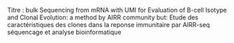 Titre : bulk Sequencing from mRNA with UMI for Evaluation of B-cell Isotype and Clonal Evolution: a method by AIRR community
but: Etude des caractéristiques des clones dans la reponse immunitaire par AIRR-seq séquencage et analyse bioinformatique
